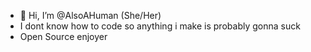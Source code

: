 - 👋 Hi, I’m @AlsoAHuman (She/Her)
- I dont know how to code so anything i make is probably gonna suck
- Open Source enjoyer
